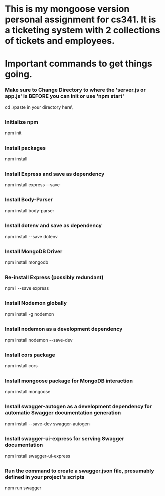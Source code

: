 # This is my mongoose version personal assignment for cs341. It is a ticketing system with 2 collections of tickets and employees.

# Important commands to get things going.

### Make sure to Change Directory to where the 'server.js or app.js' is BEFORE you can init or use 'npm start'

cd .\paste in your directory here\

##

### Initialize npm

npm init

##

### Install packages

npm install

##

### Install Express and save as dependency

npm install express --save

##

### Install Body-Parser

npm install body-parser

##

### Install dotenv and save as dependency

npm install --save dotenv

##

### Install MongoDB Driver

npm install mongodb

##

### Re-install Express (possibly redundant)

npm i --save express

##

### Install Nodemon globally

npm install -g nodemon

##

### Install nodemon as a development dependency

npm install nodemon --save-dev

##

### Install cors package

npm install cors

##

### Install mongoose package for MongoDB interaction

npm install mongoose

##

### Install swagger-autogen as a development dependency for automatic Swagger documentation generation

npm install --save-dev swagger-autogen

##

### Install swagger-ui-express for serving Swagger documentation

npm install swagger-ui-express

##

### Run the command to create a swagger.json file, presumably defined in your project's scripts

npm run swagger
